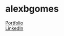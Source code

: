 # alexbgomes

[Portfolio](https://alexbgomes.com/) </br>
[LinkedIn](https://www.linkedin.com/in/alexbgomes/)
